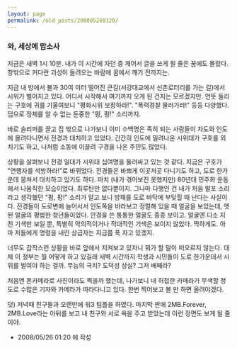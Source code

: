 ```yaml
---
layout: page
permalink: /old_posts/200805260120/
---
```


### 와, 세상에 맙소사


지금은 새벽 1시 10분. 내가 이 시간에 자던 중 깨어서 글을 쓰게 될 줄은 꿈에도 몰랐다. 창밖으로 커다란 괴성이 들려오는 바람에 꿈에서 깨기 전까지는.

지금 내 방에서 불과 30여 미터 떨어진 큰길(서강대교에서 신촌로터리를 가는 길)에서 시위가 벌어지고 있다. 어디서 시작해서 여기까지 오게 된 건지는 모르겠지만. 언뜻 들리는 구호에 귀를 기울여보니 "평화시위 보장하라!". "폭력경찰 물러가라!" 등등 다양했다. 덤으로 정체를 알 수 없는 둔중한 "펑, 펑!" 소리까지.

바로 슬리퍼를 끌고 집 밖으로 나가보니 이미 수백명은 족히 되는 사람들이 차도와 인도에 몰려다니면서 전경과 대치하고 있었다. 간간히 인도에 밀려나온 시위대가 구호를 외치기도 하고, 나처럼 소동에 이끌려 구경을 나온 주민도 많았다.

상황을 살펴보니 전경 일대가 시위대 십여명을 둘러싸고 있는 것 같다. 지금은 구호가 "연행자를 석방하라!"로 바뀌었다. 전경들은 바쁘게 이곳저곳 다니기도 하고, 도로 한가운데 뭉쳐서 대치하고 있기도 하다. 
마치 (내가 겪어보진 못했지만) 80년대 민주화 운동에서 나옴직한 모습이었다. 최루탄만 없다뿐이지. 그나마 다행인 건 내가 처음 발포 소리라고 생각했던 "펑, 펑!" 소리가 알고 보니 방패를 도로 바닥에 부딪힐 때 난다는 사실이다.
전경들이 도로변에 늘어서서 인도쪽을 바라보고 정렬해 있을 때 얼굴을 보았는데, 앳된 얼굴의 평범한 청년들이었다. 안경을 쓴 통통한 얼굴도 종종 보이고. 얼굴엔 다소 지친 기색만 보일 뿐, 특별히 악의적이거나 적대적인 기색은 보이지 않았다. 딱하게도. 아마 저들에게 명령을 내린 상급자는 지금쯤 푹 자고 있겠지.

너무도 갑작스런 상황을 바로 앞에서 지켜보고 있자니 뭐가 할 말이 떠오르지 않는다. 대체 이 정부는 뭘 어떻게 하고 있길래 새벽 시간까지 학생과 시민들이 도로 한가운데서 시위를 벌여야 하는 걸까. 무능의 극치? 도덕성 상실? 그저 배째라? 

처음엔 폰카메라로 사진이라도 찍을까 했는데, 나가보니 내 허접한 카메라가 무색할 정도로 수많은 기자와 카메라가 따라다니고 있다. 한번 찍어보고 볼 만 하면 올려야겠다.



덧) 저녁때 친구들과 오랜만에 워3 팀플을 하였다. 마지막 판에 2MB.Forever, 2MB.Love라는 아뒤를 보고 내 친구와 서로 욕을 주고 받았는데 이런 장면도 보게 될 줄이야.






- 2008/05/26 01:20 에 작성
